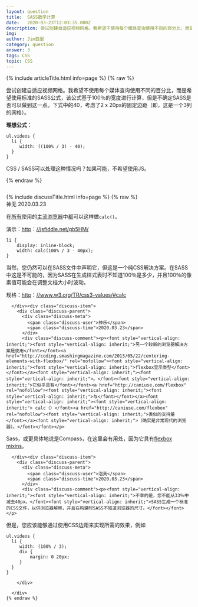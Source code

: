 ```yaml
---
layout: question
title:  SASS数学计算
date:   2020-03-23T12:03:35.000Z
description: 尝试创建自适应视频网格。我希望不使用每个媒体查询使用不同的百分比，而是希望使用标准的SASS公式，该公式基于100％的宽度进行计算，但是不确定SASS是否...
img: 
author: Jim西里
category: question
answer: 3
tags: CSS
topic: CSS
---
```

<div class="article-root">
  <div class="article">
    {% include articleTitle.html info=page %}
    {% raw %}
    <div class="article-content"><p><font style="vertical-align: inherit;"><font style="vertical-align: inherit;">尝试创建自适应视频网格。</font><font style="vertical-align: inherit;">我希望不使用每个媒体查询使用不同的百分比，而是希望使用标准的SASS公式，该公式基于100％的宽度进行计算，但是不确定SASS是否可以做到这一点。</font><font style="vertical-align: inherit;">下式中的40，考虑了2 x 20px的固定边距（即，这是一个3列的网格）。</font></font></p>

<p><strong><font style="vertical-align: inherit;"><font style="vertical-align: inherit;">理想公式：</font></font></strong></p>

<pre><code>ul.videos {<font></font>
  li {<font></font>
     width: ((100% / 3) - 40);<font></font>
  }<font></font>
}<font></font>
</code></pre>

<p><font style="vertical-align: inherit;"><font style="vertical-align: inherit;">CSS / SASS可以处理这种情况吗？</font><font style="vertical-align: inherit;">如果可能，不希望使用JS。</font></font></p></div>
    {% endraw %}
  </div>
  <p style="height: 0;width:0;overflow: hidden;"> 第3012篇《SASS数学计算》来自Winter(https://github.com/aiyld/aiyld.github.io)的站点</p>
  <div class="discuss-wrapper">
    {% include discussTitle.html info=page %}
    {% raw %}
    <div class="discuss-item">
        <div class="discuss-parent">
          <div class="discuss-meta">
            <span class="discuss-user">神无</span>
            <span class="discuss-time">2020.03.23</span>
          </div>
          <div class="discuss-comment"><p><font style="vertical-align: inherit;"><font style="vertical-align: inherit;">在</font></font><a href="http://caniuse.com/#feat=calc" rel="noreferrer"><font style="vertical-align: inherit;"><font style="vertical-align: inherit;">所有</font></font></a><font style="vertical-align: inherit;"><font style="vertical-align: inherit;">使用的</font><a href="http://caniuse.com/#feat=calc" rel="noreferrer"><font style="vertical-align: inherit;">主流浏览器</font></a><font style="vertical-align: inherit;">中</font><a href="http://caniuse.com/#feat=calc" rel="noreferrer"><font style="vertical-align: inherit;">都</font></a><font style="vertical-align: inherit;">可以这样做</font></font><code>calc()</code><font style="vertical-align: inherit;"><font style="vertical-align: inherit;">。</font></font></p>

<p><font style="vertical-align: inherit;"><font style="vertical-align: inherit;">演示：</font><a href="http://jsfiddle.net/gb5HM/" rel="noreferrer"><font style="vertical-align: inherit;">http</font></a><font style="vertical-align: inherit;">：</font></font><a href="http://jsfiddle.net/gb5HM/" rel="noreferrer"><font style="vertical-align: inherit;"><font style="vertical-align: inherit;">//jsfiddle.net/gb5HM/</font></font></a>  </p>

<pre><code>li {<font></font>
    display: inline-block;<font></font>
    width: calc(100% / 3 - 40px);<font></font>
}<font></font>
</code></pre>

<p><font style="vertical-align: inherit;"><font style="vertical-align: inherit;">当然，您仍然可以在SASS文件中声明它，但这是一个纯CSS解决方案。</font><font style="vertical-align: inherit;">在SASS中这是不可能的，因为SASS在生成样式表时不知道100％是多少，并且100％的像素值可能会在调整文档大小时波动。</font></font></p>

<p><font style="vertical-align: inherit;"><font style="vertical-align: inherit;">规格：</font><a href="http://www.w3.org/TR/css3-values/#calc" rel="noreferrer"><font style="vertical-align: inherit;">http</font></a><font style="vertical-align: inherit;">：</font></font><a href="http://www.w3.org/TR/css3-values/#calc" rel="noreferrer"><font style="vertical-align: inherit;"><font style="vertical-align: inherit;">//www.w3.org/TR/css3-values/#calc</font></font></a></p></div>
        </div>
        
      </div><div class="discuss-item">
        <div class="discuss-parent">
          <div class="discuss-meta">
            <span class="discuss-user">神乐</span>
            <span class="discuss-time">2020.03.23</span>
          </div>
          <div class="discuss-comment"><p><font style="vertical-align: inherit;"><font style="vertical-align: inherit;">另一个较新的浏览器解决方案是使用</font></font><a href="http://coding.smashingmagazine.com/2013/05/22/centering-elements-with-flexbox/" rel="nofollow"><font style="vertical-align: inherit;"><font style="vertical-align: inherit;">flexbox显示类型</font></font></a><font style="vertical-align: inherit;"><font style="vertical-align: inherit;">。</font><font style="vertical-align: inherit;">它似乎具有</font></font><a href="http://caniuse.com/flexbox" rel="nofollow"><font style="vertical-align: inherit;"><font style="vertical-align: inherit;">与</font></font></a><font style="vertical-align: inherit;"><font style="vertical-align: inherit;"> calc（）</font><a href="http://caniuse.com/flexbox" rel="nofollow"><font style="vertical-align: inherit;">类似的支持量</font></a><font style="vertical-align: inherit;">（确实是非常现代的浏览器）。</font></font></p>

<p><font style="vertical-align: inherit;"><font style="vertical-align: inherit;">Sass，或更具体地说是Compass，在这里会有用处，因为它具有</font></font><a href="http://compass-style.org/reference/compass/css3/box/" rel="nofollow"><font style="vertical-align: inherit;"><font style="vertical-align: inherit;">flexbox mixins</font></font></a><font style="vertical-align: inherit;"><font style="vertical-align: inherit;">。</font></font></p></div>
        </div>
        
      </div><div class="discuss-item">
        <div class="discuss-parent">
          <div class="discuss-meta">
            <span class="discuss-user">泡芙</span>
            <span class="discuss-time">2020.03.23</span>
          </div>
          <div class="discuss-comment"><p><font style="vertical-align: inherit;"><font style="vertical-align: inherit;">不幸的是，您不能从33％中减去40px。</font><font style="vertical-align: inherit;">SASS生成一个标准的CSS文件，以供浏览器解释，并且在构建时SASS不知道浏览器的尺寸。</font></font></p>

<p><font style="vertical-align: inherit;"><font style="vertical-align: inherit;">但是，您应该能够通过使用CSS边距来实现所需的效果，例如</font></font></p>

<pre><code>ul.videos {<font></font>
  li {<font></font>
     width: (100% / 3);<font></font>
     div {<font></font>
         margin: 0 20px;<font></font>
     }<font></font>
  }<font></font>
}<font></font>
</code></pre></div>
        </div>
        
      </div>
    {% endraw %}
  </div>
<div>
